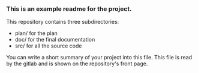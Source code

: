 ### This is an example readme for the project.

This repository contains three subdirectories:

* plan/ for the plan 
* doc/  for the final documentation
* src/  for all the source code

You can write a short summary of your project into this file.
This file is read by the gitlab and is shown on the repository's front page.
